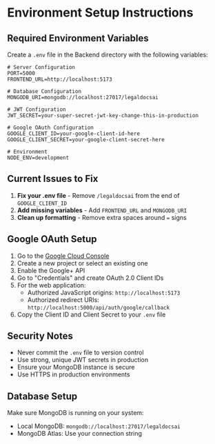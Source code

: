 # Environment Setup Instructions

## Required Environment Variables

Create a `.env` file in the Backend directory with the following variables:

```env
# Server Configuration
PORT=5000
FRONTEND_URL=http://localhost:5173

# Database Configuration
MONGODB_URI=mongodb://localhost:27017/legaldocsai

# JWT Configuration
JWT_SECRET=your-super-secret-jwt-key-change-this-in-production

# Google OAuth Configuration
GOOGLE_CLIENT_ID=your-google-client-id-here
GOOGLE_CLIENT_SECRET=your-google-client-secret-here

# Environment
NODE_ENV=development
```

## Current Issues to Fix

1. **Fix your .env file** - Remove `/legaldocsai` from the end of `GOOGLE_CLIENT_ID`
2. **Add missing variables** - Add `FRONTEND_URL` and `MONGODB_URI`
3. **Clean up formatting** - Remove extra spaces around `=` signs

## Google OAuth Setup

1. Go to the [Google Cloud Console](https://console.cloud.google.com/)
2. Create a new project or select an existing one
3. Enable the Google+ API
4. Go to "Credentials" and create OAuth 2.0 Client IDs
5. For the web application:
   - Authorized JavaScript origins: `http://localhost:5173`
   - Authorized redirect URIs: `http://localhost:5000/api/auth/google/callback`
6. Copy the Client ID and Client Secret to your `.env` file

## Security Notes

- Never commit the `.env` file to version control
- Use strong, unique JWT secrets in production
- Ensure your MongoDB instance is secure
- Use HTTPS in production environments

## Database Setup

Make sure MongoDB is running on your system:
- Local MongoDB: `mongodb://localhost:27017/legaldocsai`
- MongoDB Atlas: Use your connection string
